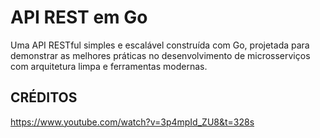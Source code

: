 # API REST em Go
Uma API RESTful simples e escalável construída com Go, projetada para demonstrar as melhores práticas no desenvolvimento de microsserviços com arquitetura limpa e ferramentas modernas.

## CRÉDITOS
https://www.youtube.com/watch?v=3p4mpId_ZU8&t=328s
